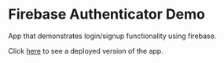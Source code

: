 # Firebase Authenticator Demo

App that demonstrates login/signup functionality using firebase.

Click [here](https://login-da447.web.app) to see a deployed version of the app.
